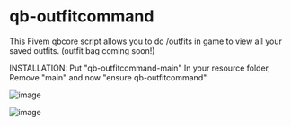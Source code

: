 # qb-outfitcommand
This Fivem qbcore script allows you to do /outfits in game to view all your saved outfits. (outfit bag coming soon!)

INSTALLATION:
Put "qb-outfitcommand-main" In your resource folder, Remove "main" and now "ensure qb-outfitcommand" 

![image](https://user-images.githubusercontent.com/120160635/206635016-cf4f7bfd-137c-40c8-9666-6c6aa7ec00bc.png)


![image](https://user-images.githubusercontent.com/120160635/206635174-b93ff568-4a6f-4a65-9383-55ac253b5ab7.png)
